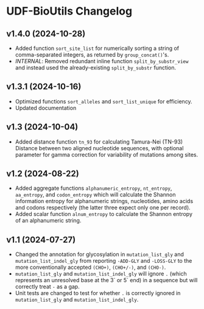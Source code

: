 # UDF-BioUtils Changelog #

## v1.4.0 (2024-10-28) ##

- Added function `sort_site_list` for numerically sorting a string of comma-separated integers, as returned by `group_concat()`'s.
- _INTERNAL_: Removed redundant inline function `split_by_substr_view` and instead used the already-existing `split_by_substr` function.

## v1.3.1 (2024-10-16) ##

- Optimized functions `sort_alleles` and `sort_list_unique` for efficiency.
- Updated documentation

## v1.3 (2024-10-04) ##

- Added distance function `tn_93` for calculating Tamura-Nei (TN-93) Distance  between two aligned nucleotide sequences, with optional parameter for gamma correction for variability of mutations among sites.

## v1.2 (2024-08-22) ##

- Added aggregate functions `alphanumeric_entropy`, `nt_entropy`, `aa_entropy`, and `codon_entropy` which will calculate the Shannon information entropy for alphanumeric strings, nucleotides, amino acids and codons respectively (the latter three expect only one per record).
- Added scalar function `alnum_entropy` to calculate the Shannon entropy of an alphanumeric string.

## v1.1 (2024-07-27) ##

- Changed the annotation for glycosylation in `mutation_list_gly` and `mutation_list_indel_gly` from reporting `-ADD-GLY` and `-LOSS-GLY` to the more conventionally accepted `(CHO+)`, `(CHO+/-)`, and `(CHO-)`.
- `mutation_list_gly` and `mutation_list_indel_gly` will ignore `.` (which represents an unresolved base at the 3\` or 5\` end) in a sequence but will correctly treat `-` as a gap.
- Unit tests are changed to test for whether `.` is correctly ignored in `mutation_list_gly` and `mutation_list_indel_gly`.
